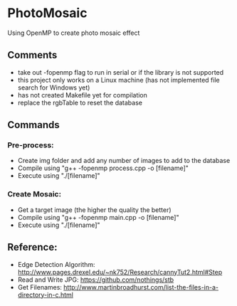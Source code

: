 # PhotoMosaic
Using OpenMP to create photo mosaic effect

## Comments
  - take out -fopenmp flag to run in serial or if the library is not supported
  - this project only works on a Linux machine (has not implemented file search for Windows yet)
  - has not created Makefile yet for compilation
  - replace the rgbTable to reset the database
## Commands
### Pre-process:
  - Create img folder and add any number of images to add to the database
  - Compile using "g++ -fopenmp process.cpp -o [filename]"
  - Execute using "./[filename]"
### Create Mosaic:
  - Get a target image (the higher the quality the better)
  - Compile using "g++ -fopenmp main.cpp -o [filename]"
  - Execute using "./[filename]"
  
## Reference:
  - Edge Detection Algorithm: http://www.pages.drexel.edu/~nk752/Research/cannyTut2.html#Step
  - Read and Write JPG: https://github.com/nothings/stb
  - Get Filenames: http://www.martinbroadhurst.com/list-the-files-in-a-directory-in-c.html
